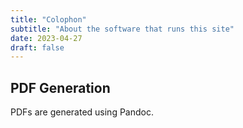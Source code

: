 ```yaml
---
title: "Colophon"
subtitle: "About the software that runs this site"
date: 2023-04-27
draft: false
---
```


## PDF Generation

PDFs are generated using Pandoc.
